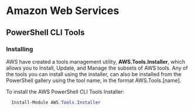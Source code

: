 # Amazon Web Services

## PowerShell CLI Tools

### Installing

AWS have created a tools management utility, **AWS.Tools.Installer**, which allows you to Install, Update, and Manage the subsets of AWS tools. Any of the tools you can install using the installer, can also be installed from the PowerShell gallery using the tool name, in the format AWS.Tools.[name].

To install the AWS PowerShell CLI Tools Installer:

```powershell
  Install-Module AWS.Tools.Installer
```
